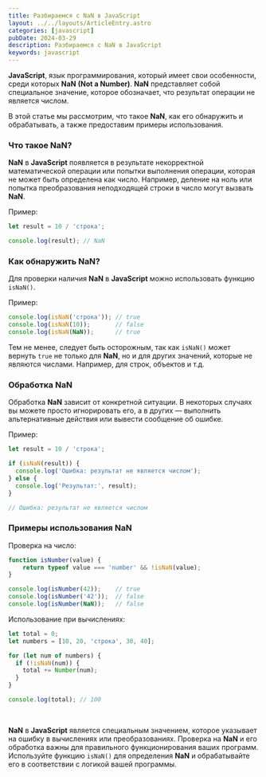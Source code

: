 ```yaml
---
title: Разбираемся с NaN в JavaScript
layout: ../../layouts/ArticleEntry.astro
categories: [javascript]
pubDate: 2024-03-29
description: Разбираемся с NaN в JavaScript
keywords: javascript
---
```


**JavaScript**, язык программирования, который имеет свои особенности, среди которых **NaN** **(Not a Number)**. **NaN** представляет собой специальное значение, которое обозначает, что результат операции не является числом. 

В этой статье мы рассмотрим, что такое **NaN**, как его обнаружить и обрабатывать, а также предоставим примеры использования.

### Что такое NaN?

**NaN** в **JavaScript** появляется в результате некорректной математической операции или попытки выполнения операции, которая не может быть определена как число. Например, деление на ноль или попытка преобразования неподходящей строки в число могут вызвать **NaN**.

Пример:

```javascript
let result = 10 / 'строка';

console.log(result); // NaN
```

### Как обнаружить NaN?

Для проверки наличия **NaN** в **JavaScript** можно использовать функцию `isNaN()`.

Пример:

```javascript
console.log(isNaN('строка')); // true
console.log(isNaN(10));       // false
console.log(isNaN(NaN));      // true
```

Тем не менее, следует быть осторожным, так как `isNaN()` может вернуть `true` не только для **NaN**, но и для других значений, которые не являются числами. Например, для строк, объектов и т.д.

### Обработка NaN

Обработка **NaN** зависит от конкретной ситуации. В некоторых случаях вы можете просто игнорировать его, а в других — выполнить альтернативные действия или вывести сообщение об ошибке.

Пример:

```javascript
let result = 10 / 'строка';

if (isNaN(result)) {
  console.log('Ошибка: результат не является числом');
} else {
  console.log('Результат:', result);
}

// Ошибка: результат не является числом
```

### Примеры использования NaN

Проверка на число:

```javascript
function isNumber(value) {
    return typeof value === 'number' && !isNaN(value);
}

console.log(isNumber(42));    // true
console.log(isNumber('42'));  // false
console.log(isNumber(NaN));   // false
```

Использование при вычислениях:

```javascript
let total = 0;
let numbers = [10, 20, 'строка', 30, 40];

for (let num of numbers) {
  if (!isNaN(num)) {
    total += Number(num);
  }
}

console.log(total); // 100
```

<br>

**NaN** в **JavaScript** является специальным значением, которое указывает на ошибку в вычислениях или преобразованиях. Проверка на **NaN** и его обработка важны для правильного функционирования ваших программ. Используйте функцию `isNaN()` для определения **NaN** и обрабатывайте его в соответствии с логикой вашей программы.